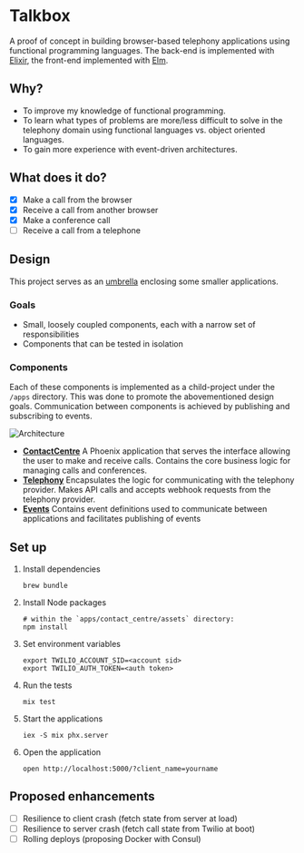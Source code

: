 # Talkbox

A proof of concept in building browser-based telephony applications using functional programming languages. The back-end is implemented with [Elixir](http://elixir-lang.org/), the front-end implemented with [Elm](http://elm-lang.org/).

## Why?

- To improve my knowledge of functional programming.
- To learn what types of problems are more/less difficult to solve in the telephony domain using functional languages vs. object oriented languages.
- To gain more experience with event-driven architectures.

## What does it do?

- [x] Make a call from the browser
- [x] Receive a call from another browser
- [x] Make a conference call
- [ ] Receive a call from a telephone

## Design

This project serves as an [umbrella](https://elixirschool.com/lessons/advanced/umbrella-projects/) enclosing some smaller applications.

### Goals

- Small, loosely coupled components, each with a narrow set of responsibilities
- Components that can be tested in isolation

### Components

Each of these components is implemented as a child-project under the `/apps` directory. This was done to promote the abovementioned design goals. Communication between components is achieved by publishing and subscribing to events.

![Architecture](images/Talkbox.png)

- **[ContactCentre](apps/contact_centre)** A Phoenix application that serves the interface allowing the user to make and receive calls. Contains the core business logic for managing calls and conferences.
- **[Telephony](apps/telephony)** Encapsulates the logic for communicating with the telephony provider. Makes API calls and accepts webhook requests from the telephony provider.
- **[Events](apps/events)** Contains event definitions used to communicate between applications and facilitates publishing of events

## Set up

1. Install dependencies

    ```
    brew bundle
    ```
    
1. Install Node packages

    ```
    # within the `apps/contact_centre/assets` directory:
    npm install
    ```

1. Set environment variables

    ```
    export TWILIO_ACCOUNT_SID=<account sid>
    export TWILIO_AUTH_TOKEN=<auth token>
    ```

1. Run the tests

    ```
    mix test
    ```

1. Start the applications

    ```
    iex -S mix phx.server
    ```

1. Open the application

    ```
    open http://localhost:5000/?client_name=yourname
    ```

## Proposed enhancements

- [ ] Resilience to client crash (fetch state from server at load)
- [ ] Resilience to server crash (fetch call state from Twilio at boot)
- [ ] Rolling deploys (proposing Docker with Consul)
